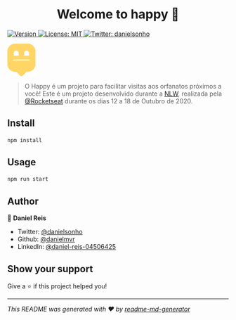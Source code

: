 <h1 align="center">Welcome to happy 👋</h1>
<p>
  <a href="https://www.npmjs.com/package/happy" target="_blank">
    <img alt="Version" src="https://img.shields.io/npm/v/happy.svg">
  </a>
  <a href="#" target="_blank">
    <img alt="License: MIT" src="https://img.shields.io/badge/License-MIT-yellow.svg" />
  </a>
  <a href="https://twitter.com/danielsonho" target="_blank">
    <img alt="Twitter: danielsonho" src="https://img.shields.io/twitter/follow/danielsonho.svg?style=social" />
  </a>
</p>

<img align="center" alt="Logo Happy Animada" src="/public/images/logoHappyAnim.gif">

> O Happy é um projeto para facilitar visitas aos orfanatos próximos a você!
> Este é um projeto desenvolvido durante a [NLW](https://nextlevelweek.com/), realizada pela [@Rocketseat](https://github.com/Rocketseat) durante os dias 12 a 18 de Outubro de 2020.

## Install

```sh
npm install
```

## Usage

```sh
npm run start
```

## Author

👤 **Daniel Reis**

* Twitter: [@danielsonho](https://twitter.com/danielsonho)
* Github: [@danielmvr](https://github.com/danielmvr)
* LinkedIn: [@daniel-reis-04506425](https://linkedin.com/in/daniel-reis-04506425)

## Show your support

Give a ⭐️ if this project helped you!

***
_This README was generated with ❤️ by [readme-md-generator](https://github.com/kefranabg/readme-md-generator)_